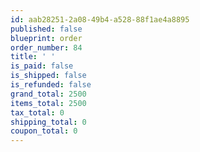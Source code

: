 ```yaml
---
id: aab28251-2a08-49b4-a528-88f1ae4a8895
published: false
blueprint: order
order_number: 84
title: ' '
is_paid: false
is_shipped: false
is_refunded: false
grand_total: 2500
items_total: 2500
tax_total: 0
shipping_total: 0
coupon_total: 0
---
```

